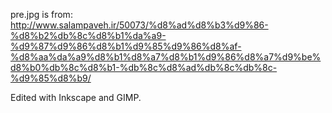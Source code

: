 pre.jpg is from: http://www.salampaveh.ir/50073/%d8%ad%d8%b3%d9%86-%d8%b2%db%8c%d8%b1%da%a9-%d9%87%d9%86%d8%b1%d9%85%d9%86%d8%af-%d8%aa%da%a9%d8%b1%d8%a7%d8%b1%d9%86%d8%a7%d9%be%d8%b0%db%8c%d8%b1-%db%8c%d8%ad%db%8c%db%8c-%d9%85%d8%b9/  

Edited with Inkscape and GIMP.

